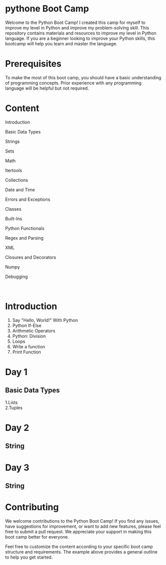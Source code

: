 # pythone Boot Camp
Welcome to the Python Boot Camp! I created this camp for myself to improve my level in Python and improve my problem-solving skill. This repository contains materials and resources to improve my level in Python language. If you are a beginner looking to improve your Python skills, this bootcamp will help you learn and master the language.




# Prerequisites
To make the most of this boot camp, you should have a basic understanding of programming concepts. Prior experience with any programming language will be helpful but not required. 
# Content
Introduction

Basic Data Types

Strings

Sets

Math

Itertools

Collections

Date and Time

Errors and Exceptions

Classes

Built-Ins

Python Functionals

Regex and Parsing

XML

Closures and Decorators

Numpy

Debugging

</br>

# Introduction
1. Say "Hello, World!" With Python
2. Python If-Else
3. Arithmetic Operators
4. Python: Division
5. Loops
6. Write a function
7. Print Function
# Day 1 
## Basic Data Types

1.Lists
</br>
2.Tuples

# Day 2
## String

# Day 3
## String

# Contributing
We welcome contributions to the Python Boot Camp! If you find any issues, have suggestions for improvement, or want to add new features, please feel free to submit a pull request. We appreciate your support in making this boot camp better for everyone.



Feel free to customize the content according to your specific boot camp structure and requirements. The example above provides a general outline to help you get started.

